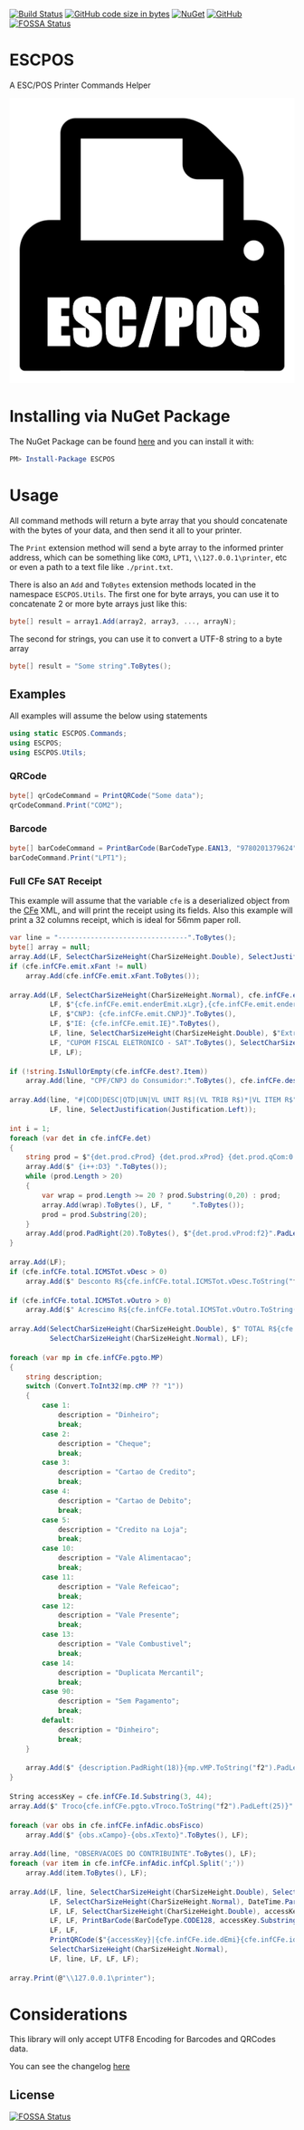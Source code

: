 [![Build Status](https://dev.azure.com/igorocampos/PersonalProjects/_apis/build/status/igorocampos.ESCPOS?branchName=master)](https://dev.azure.com/igorocampos/PersonalProjects/_build/latest?definitionId=1&branchName=master)
[![GitHub code size in bytes](https://img.shields.io/github/languages/code-size/igorocampos/ESCPOS)](#)
[![NuGet](https://buildstats.info/nuget/ESCPOS)](http://www.nuget.org/packages/ESCPOS)
[![GitHub](https://img.shields.io/github/license/igorocampos/ESCPOS)](ESCPOS/LICENSE)
[![FOSSA Status](https://app.fossa.io/api/projects/git%2Bgithub.com%2Figorocampos%2FESCPOS.svg?type=shield)](https://app.fossa.io/projects/git%2Bgithub.com%2Figorocampos%2FESCPOS?ref=badge_shield)

# ESCPOS
A ESC/POS Printer Commands Helper

![](https://github.com/igorocampos/ESCPOS/blob/master/ESC_POS.png)

# Installing via NuGet Package

The NuGet Package can be found [here](https://www.nuget.org/packages/ESCPOS/) and you can install it with:

```powershell
PM> Install-Package ESCPOS
```

# Usage
All command methods will return a byte array that you should concatenate with the bytes of your data, and then send it all to your printer. 

The `Print` extension method will send a byte array to the informed printer address, which can be something like `COM3`, `LPT1`, `\\127.0.0.1\printer`, etc or even a path to a text file like `./print.txt`.

There is also an `Add` and `ToBytes` extension methods located in the namespace `ESCPOS.Utils`. 
The first one for byte arrays, you can use it to concatenate 2 or more byte arrays just like this:
```cs
byte[] result = array1.Add(array2, array3, ..., arrayN);
```

The second for strings, you can use it to convert a UTF-8 string to a byte array
```cs
byte[] result = "Some string".ToBytes();
```
## Examples

All examples will assume the below using statements
```cs
using static ESCPOS.Commands;
using ESCPOS;
using ESCPOS.Utils;
```

### QRCode
```cs
byte[] qrCodeCommand = PrintQRCode("Some data");
qrCodeCommand.Print("COM2");
```

### Barcode
```cs
byte[] barCodeCommand = PrintBarCode(BarCodeType.EAN13, "9780201379624");
barCodeCommand.Print("LPT1");
```

### Full CFe SAT Receipt
This example will assume that the variable `cfe` is a deserialized object from the [CFe](https://portal.fazenda.sp.gov.br/servicos/sat) XML, and will print the receipt using its fields.
Also this example will print a 32 columns receipt, which is ideal for 56mm paper roll.
```cs
var line = "--------------------------------".ToBytes();
byte[] array = null;
array.Add(LF, SelectCharSizeHeight(CharSizeHeight.Double), SelectJustification(Justification.Center));
if (cfe.infCFe.emit.xFant != null)
    array.Add(cfe.infCFe.emit.xFant.ToBytes());

array.Add(LF, SelectCharSizeHeight(CharSizeHeight.Normal), cfe.infCFe.emit.xNome.ToBytes(),
          LF, $"{cfe.infCFe.emit.enderEmit.xLgr},{cfe.infCFe.emit.enderEmit.nro} {cfe.infCFe.emit.enderEmit.xBairro} - {cfe.infCFe.emit.enderEmit.xMun} {cfe.infCFe.emit.enderEmit.CEP}".ToBytes(),
          LF, $"CNPJ: {cfe.infCFe.emit.CNPJ}".ToBytes(),
          LF, $"IE: {cfe.infCFe.emit.IE}".ToBytes(),
          LF, line, SelectCharSizeHeight(CharSizeHeight.Double), $"Extrato No. {cfe.infCFe.ide.nCFe}".ToBytes(),
          LF, "CUPOM FISCAL ELETRONICO - SAT".ToBytes(), SelectCharSizeHeight(CharSizeHeight.Normal),
          LF, LF);

if (!string.IsNullOrEmpty(cfe.infCFe.dest?.Item))
    array.Add(line, "CPF/CNPJ do Consumidor:".ToBytes(), cfe.infCFe.dest.Item.ToBytes(), LF);

array.Add(line, "#|COD|DESC|QTD|UN|VL UNIT R$|(VL TRIB R$)*|VL ITEM R$".ToBytes(),
          LF, line, SelectJustification(Justification.Left));

int i = 1;
foreach (var det in cfe.infCFe.det)
{
    string prod = $"{det.prod.cProd} {det.prod.xProd} {det.prod.qCom:0.0##} {det.prod.uCom} X {det.prod.vUnCom:0.00#} {((det.imposto?.vItem12741 ?? 0) == 0 ? "" : $"({det.imposto.vItem12741:f2})*")}";
    array.Add($" {i++:D3} ".ToBytes());
    while (prod.Length > 20)
    {
        var wrap = prod.Length >= 20 ? prod.Substring(0,20) : prod;
        array.Add(wrap).ToBytes(), LF, "     ".ToBytes());
        prod = prod.Substring(20);
    }
    array.Add(prod.PadRight(20).ToBytes(), $"{det.prod.vProd:f2}".PadLeft(6).ToBytes(), LF);
}

array.Add(LF);
if (cfe.infCFe.total.ICMSTot.vDesc > 0)
    array.Add($" Desconto R${cfe.infCFe.total.ICMSTot.vDesc.ToString("f2").PadLeft(19)}".ToBytes(), LF);

if (cfe.infCFe.total.ICMSTot.vOutro > 0)
    array.Add($" Acrescimo R${cfe.infCFe.total.ICMSTot.vOutro.ToString("f2").PadLeft(18)}".ToBytes(), LF);

array.Add(SelectCharSizeHeight(CharSizeHeight.Double), $" TOTAL R${cfe.infCFe.total.vCFe.ToString("f2").PadLeft(22)}".ToBytes(), LF,
          SelectCharSizeHeight(CharSizeHeight.Normal), LF);

foreach (var mp in cfe.infCFe.pgto.MP)
{
    string description;
    switch (Convert.ToInt32(mp.cMP ?? "1"))
    {
        case 1:
            description = "Dinheiro";
            break;
        case 2:
            description = "Cheque";
            break;
        case 3:
            description = "Cartao de Credito";
            break;
        case 4:
            description = "Cartao de Debito";
            break;
        case 5:
            description = "Credito na Loja";
            break;
        case 10:
            description = "Vale Alimentacao";
            break;
        case 11:
            description = "Vale Refeicao";
            break;
        case 12:
            description = "Vale Presente";
            break;
        case 13:
            description = "Vale Combustivel";
            break;
        case 14:
            description = "Duplicata Mercantil";
            break;
        case 90:
            description = "Sem Pagamento";
            break;
        default:
            description = "Dinheiro";
            break;
    }

    array.Add($" {description.PadRight(18)}{mp.vMP.ToString("f2").PadLeft(12)}".ToBytes(), LF);
}

String accessKey = cfe.infCFe.Id.Substring(3, 44);
array.Add($" Troco{cfe.infCFe.pgto.vTroco.ToString("f2").PadLeft(25)}".ToBytes(), LF);

foreach (var obs in cfe.infCFe.infAdic.obsFisco)
    array.Add($" {obs.xCampo}-{obs.xTexto}".ToBytes(), LF);

array.Add(line, "OBSERVACOES DO CONTRIBUINTE".ToBytes(), LF);
foreach (var item in cfe.infCFe.infAdic.infCpl.Split(';'))
    array.Add(item.ToBytes(), LF);

array.Add(LF, line, SelectCharSizeHeight(CharSizeHeight.Double), SelectJustification(Justification.Center), $"SAT No. {cfe.infCFe.ide.nserieSAT}".ToBytes(),
          LF, SelectCharSizeHeight(CharSizeHeight.Normal), DateTime.ParseExact($"{cfe.infCFe.ide.dEmi} {cfe.infCFe.ide.hEmi}", "yyyyMMdd HHmmss", System.Globalization.CultureInfo.InvariantCulture).ToString("dd/MM/yyyy HH:mm:ss").ToBytes(),
          LF, LF, SelectCharSizeHeight(CharSizeHeight.Double), accessKey.ToBytes(),
          LF, LF, PrintBarCode(BarCodeType.CODE128, accessKey.Substring(0, 22), 30), PrintBarCode(BarCodeType.CODE128, accessKey.Substring(22), 30),
          LF, LF,
          PrintQRCode($"{accessKey}|{cfe.infCFe.ide.dEmi}{cfe.infCFe.ide.hEmi}|{cfe.infCFe.total.vCFe}|{cfe.infCFe.dest?.Item ?? ""}|{cfe.infCFe.ide.assinaturaQRCODE}"),
          SelectCharSizeHeight(CharSizeHeight.Normal),
          LF, line, LF, LF, LF);

array.Print(@"\\127.0.0.1\printer");
```

# Considerations
This library will only accept UTF8 Encoding for Barcodes and QRCodes data.

You can see the changelog [here](CHANGELOG.md)


## License
[![FOSSA Status](https://app.fossa.io/api/projects/git%2Bgithub.com%2Figorocampos%2FESCPOS.svg?type=large)](https://app.fossa.io/projects/git%2Bgithub.com%2Figorocampos%2FESCPOS?ref=badge_large)
